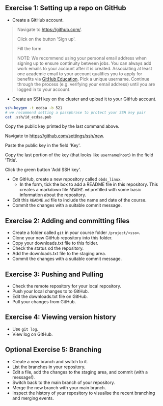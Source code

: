 ## Exercise 1: Setting up a repo on GitHub

- Create a GitHub account.

> Navigate to <https://github.com/>.
> 
> Click on the button 'Sign up'.
> 
> Fill the form.
> 
> NOTE: We recommend using your personal email address when signing up to ensure continuity between jobs.
> You can always add work emails to your account after it is created.
> Associating at least one academic email to your account qualifies you to apply for benefits via [GitHub Education](https://github.com/education).
> Pick a unique username.
> Continue  through the process (e.g. verifying your email address) until you are logged in to your account.

- Create an SSH key on the cluster and upload it to your GitHub account.

```bash
ssh-keygen -t ecdsa -b 521
# we recommend setting a passphrase to protect your SSH key pair
cat .ssh/id_ecdsa.pub
```

Copy the public key printed by the last command above.

Navigate to <https://github.com/settings/ssh/new>.

Paste the public key in the field 'Key'.

Copy the last portion of the key (that looks like `username@host`) in the field 'Title'.

Click the green button 'Add SSH key'.

- On GitHub, create a new repository called `obds_linux`.
  - In the form, tick the box to add a README file in this repository.
    This creates a markdown file `README.md` prefilled with some basic information about the repository.
- Edit this `README.md` file to include the name and date of the course.
- Commit the changes with a suitable commit message.

## Exercise 2: Adding and committing files

- Create a folder called `git` in your course folder `/project/<sso>`.
- Clone your new GitHub repository into this folder.
- Copy your downloads.txt file to this folder.
- Check the status od the repository.
- Add the downloads.txt file to the staging area.
- Commit the changes with a suitable commit message.

## Exercise 3: Pushing and Pulling

- Check the remote repository for your local repository.
- Push your local changes to to GitHub.
- Edit the downloads.txt file on GitHub.
- Pull your changes from GitHub.

## Exercise 4: Viewing version history

- Use `git log`.
- View log on GitHub.

## Optional Exercise 5: Branching

- Create a new branch and switch to it.
- List the branches in your repository.
- Edit a file, add the changes to the staging area, and commit (with a message!).
- Switch back to the main branch of your repository.
- Merge the new branch with your main branch.
- Inspect the history of your repository to visualise the recent branching and merging events.
